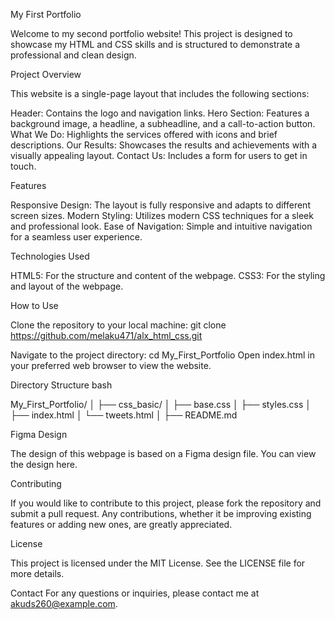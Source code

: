 My First Portfolio

Welcome to my second portfolio website! This project is designed to showcase my HTML and CSS skills and is structured to demonstrate a professional and clean design.

Project Overview

This website is a single-page layout that includes the following sections:

Header: Contains the logo and navigation links.
Hero Section: Features a background image, a headline, a subheadline, and a call-to-action button.
What We Do: Highlights the services offered with icons and brief descriptions.
Our Results: Showcases the results and achievements with a visually appealing layout.
Contact Us: Includes a form for users to get in touch.

Features

Responsive Design: The layout is fully responsive and adapts to different screen sizes.
Modern Styling: Utilizes modern CSS techniques for a sleek and professional look.
Ease of Navigation: Simple and intuitive navigation for a seamless user experience.

Technologies Used

HTML5: For the structure and content of the webpage.
CSS3: For the styling and layout of the webpage.

How to Use

Clone the repository to your local machine:
git clone https://github.com/melaku471/alx_html_css.git

Navigate to the project directory:
cd My_First_Portfolio
Open index.html in your preferred web browser to view the website.

Directory Structure
bash

My_First_Portfolio/
│
├── css_basic/
│   ├── base.css
│   ├── styles.css
│   ├── index.html
│   └── tweets.html
│
├── README.md

Figma Design

The design of this webpage is based on a Figma design file. You can view the design here.

Contributing

If you would like to contribute to this project, please fork the repository and submit a pull request. Any contributions, whether it be improving existing features or adding new ones, are greatly appreciated.

License

This project is licensed under the MIT License. See the LICENSE file for more details.

Contact
For any questions or inquiries, please contact me at akuds260@example.com.
